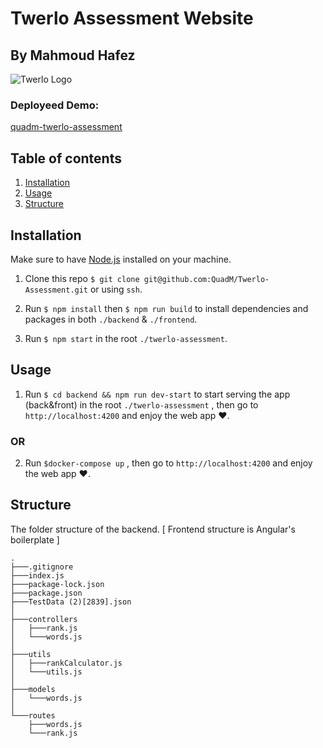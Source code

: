 # Twerlo Assessment Website
## By Mahmoud Hafez

![Twerlo Logo](https://twerlo.com/wp-content/uploads/elementor/thumbs/Twerlo-Logo-pfs3vf8npcslzwf36w7aw5zf3r4zv4616dhjhk8bde.png)
### Deployeed Demo:
[quadm-twerlo-assessment](https://quadm-twerlo-assessment.netlify.app/)
## Table of contents

1. [Installation](#install)
2. [Usage](#use)
3. [Structure](#structure)

## Installation

Make sure to have [Node.js](https://nodejs.org/en/download/) installed on your machine.

1. Clone this repo `$ git clone git@github.com:QuadM/Twerlo-Assessment.git` or using `ssh`.

2. Run `$ npm install` then `$ npm run build` to install dependencies and packages in both `./backend` & `./frontend`.

3. Run `$ npm start` in the root `./twerlo-assessment`.

## Usage

1. Run `$ cd backend && npm run dev-start` to start serving the app (back&front) in the root `./twerlo-assessment` , then go to `http://localhost:4200` and enjoy the web app ♥.

### OR
2. Run `$docker-compose up`  , then go to `http://localhost:4200` and enjoy the web app ♥.


## Structure

The folder structure of the backend. [ Frontend structure is Angular's boilerplate ]

```
.
├───.gitignore
├───index.js
├───package-lock.json
├───package.json
├───TestData (2)[2839].json
│
├───controllers
│   ├───rank.js
│   └───words.js
│
├───utils
│   ├───rankCalculator.js
│   └───utils.js
│
├───models
│   └───words.js
│
└───routes
    ├───words.js
    └───rank.js
```
